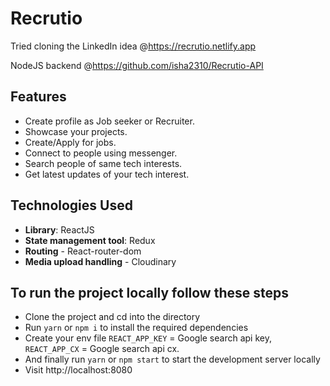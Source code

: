 # Recrutio
Tried cloning the LinkedIn idea @https://recrutio.netlify.app

NodeJS backend @https://github.com/isha2310/Recrutio-API

## Features
- Create profile as Job seeker or Recruiter.
- Showcase your projects.
- Create/Apply for jobs.
- Connect to people using messenger.
- Search people of same tech interests.
- Get latest updates of your tech interest.

## Technologies Used
- **Library**: ReactJS
- **State management tool**: Redux
- **Routing** - React-router-dom
- **Media upload handling** - Cloudinary

## To run the project locally follow these steps
- Clone the project and cd into the directory
- Run `yarn` or `npm i` to install the required dependencies
- Create your env file `REACT_APP_KEY` = Google search api key, `REACT_APP_CX` = Google search api cx.
- And finally run `yarn` or `npm start` to start the development server locally
- Visit http://localhost:8080
